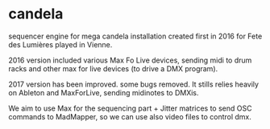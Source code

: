 # candela
sequencer engine for mega candela installation
created first in 2016 for Fete des Lumières played in Vienne.

2016 version included various Max Fo Live devices, sending midi to drum racks and other max for live devices (to drive a DMX program).

2017 version has been improved. some bugs removed. It stills relies heavily on Ableton and MaxForLive, sending midinotes to DMXis. 

We aim to use Max for the sequencing part + Jitter matrices to send OSC commands to MadMapper, so we can use also video files to control dmx.

